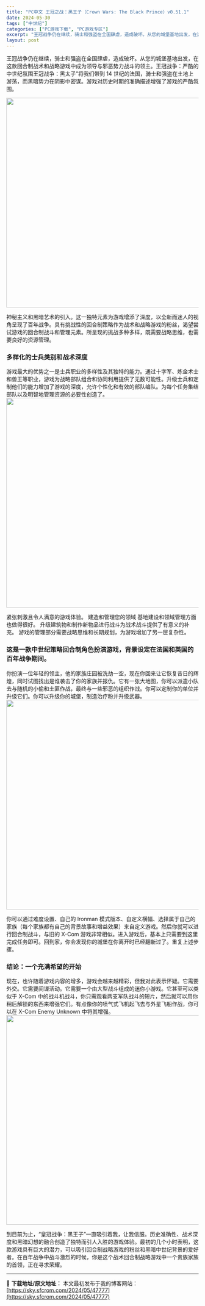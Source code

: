 ```yaml
---
title: "PC中文 王冠之战：黑王子（Crown Wars: The Black Prince）v0.51.1"
date: 2024-05-30
tags: ["中世纪"]
categories: ["PC游戏下载", "PC游戏专区"]
excerpt: "王冠战争仍在继续，骑士和强盗在全国肆虐，造成破坏。从您的城堡基地出发，在这款回合制战术和战略游戏中成为领导与邪恶势力战斗的领主。王冠战争：严酷的中世纪氛围王冠战争：黑太子”将我们带到 14 世纪的法国，骑士和强盗在土地上游荡，而黑暗势力在阴影中密谋。游戏对历史时期的准确描述增强了游戏的严酷氛围。 神&hellip;"
layout: post
---
```


王冠战争仍在继续，骑士和强盗在全国肆虐，造成破坏。从您的城堡基地出发，在这款回合制战术和战略游戏中成为领导与邪恶势力战斗的领主。王冠战争：严酷的中世纪氛围王冠战争：黑太子”将我们带到 14 世纪的法国，骑士和强盗在土地上游荡，而黑暗势力在阴影中密谋。游戏对历史时期的准确描述增强了游戏的严酷氛围。

<img class="aligncenter size-full wp-image-47783" src="https://sky.sfcrom.com/wp-content/uploads/2024/05/2024053009172292.jpg" alt="" width="1000" height="550" />

<span>神秘主义和黑暗艺术的引入。这一独特元素为游戏增添了深度，以全新而迷人的视角呈现了百年战争。具有挑战性的回合制策略作为战术和战略游戏的粉丝，渴望尝试游戏的回合制战斗和管理元素。所呈现的挑战多种多样，既需要战略思维，也需要良好的资源管理。</span>
<h3><span>多样化的士兵类别和战术深度</span></h3>
<span>游戏最大的优势之一是士兵职业的多样性及其独特的能力。通过十字军、炼金术士和兽王等职业，游戏为战略部队组合和协同利用提供了无数可能性。升级士兵和定制他们的能力增加了游戏的深度，允许个性化和有效的部队编队。为每个任务集结部队以及明智地管理资源的必要性创造了。</span>

<img class="aligncenter size-full wp-image-47784" src="https://sky.sfcrom.com/wp-content/uploads/2024/05/2024053009172240.jpg" alt="" width="1000" height="550" />

<span>紧张刺激且令人满意的游戏体验。 建造和管理您的领域 基地建设和领域管理方面也做得很好。 升级建筑物和制作新物品进行战斗为战术战斗提供了有意义的补充。 游戏的管理部分需要战略思维和长期规划，为游戏增加了另一层复杂性。</span>
<h3><span>这是一款中世纪策略回合制角色扮演游戏，背景设定在法国和英国的百年战争期间。</span></h3>
<span>你扮演一位年轻的领主，他的家族庄园被洗劫一空，现在你回来让它恢复昔日的辉煌，同时试图找出是谁袭击了你的家族并报仇。它有一张大地图，你可以派遣小队去与随机的小偷和土匪作战，最终与一些邪恶的组织作战。你可以定制你的单位并升级它们。你可以升级你的城堡，制造治疗粉并升级武器。</span>

<img class="aligncenter size-full wp-image-47782" src="https://sky.sfcrom.com/wp-content/uploads/2024/05/2024053009172123.jpg" alt="" width="1000" height="550" />

<span>你可以通过难度设置、自己的 Ironman 模式版本、自定义横幅、选择属于自己的家族（每个家族都有自己的背景故事和增益效果）来自定义游戏。然后你就可以进行回合制战斗，与旧的 X-Com 游戏非常相似。进入游戏后，基本上只需要到这里完成任务即可。回到家，你会发现你的城堡在你离开时已经翻新过了。重复上述步骤。</span>
<h3><span>结论：一个充满希望的开始</span></h3>
<span>现在，也许随着游戏内容的增多，游戏会越来越精彩，但我对此表示怀疑。它需要外交。它需要间谍活动。它需要一个由大型战斗组成的迷你小游戏。它甚至可以类似于 X-Com 中的战斗机战斗，你只需观看两支军队战斗的短片，然后就可以用你稍后解锁的东西来增强它们。有点像你的喷气式飞机起飞去与外星飞船作战，你可以在 X-Com Enemy Unknown 中将其增强。</span>

<img class="aligncenter size-full wp-image-47781" src="https://sky.sfcrom.com/wp-content/uploads/2024/05/2024053009171963.jpg" alt="" width="1000" height="550" />

到目前为止，“皇冠战争：黑王子”一直吸引着我，让我信服。历史准确性、战术深度和黑暗幻想的融合创造了独特而引人入胜的游戏体验。最初的几个小时表明，这款游戏具有巨大的潜力，可以吸引回合制战略游戏的粉丝和黑暗中世纪背景的爱好者。在百年战争中战斗激烈的时候，你是这个战术回合制战略游戏中一个贵族家族的首领，正在寻求荣耀。

---
📖 **下载地址/原文地址：** 本文最初发布于我的博客网站：[https://sky.sfcrom.com/2024/05/47777](https://sky.sfcrom.com/2024/05/47777)
